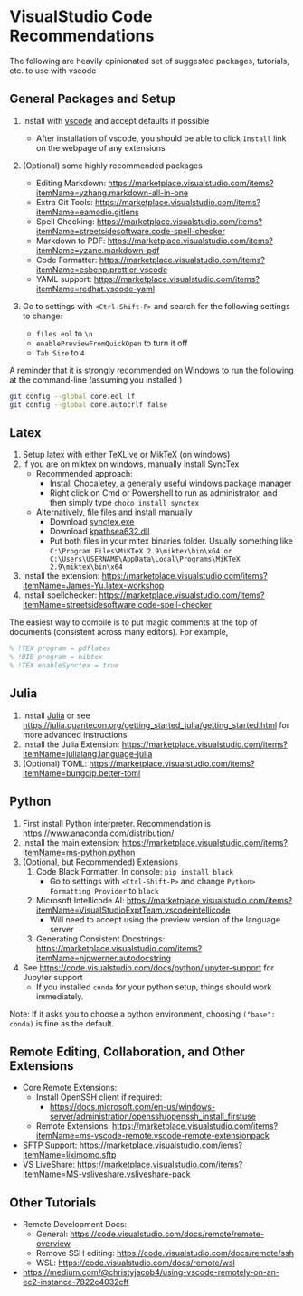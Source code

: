 # VisualStudio Code Recommendations

The following are heavily opinionated set of suggested packages, tutorials, etc. to use with vscode

## General Packages and Setup

1. Install with [vscode](https://code.visualstudio.com/) and accept defaults if possible
   - After installation of vscode, you should be able to click `Install` link on the webpage of any extensions
2. (Optional) some highly recommended packages

   - Editing Markdown: https://marketplace.visualstudio.com/items?itemName=yzhang.markdown-all-in-one
   - Extra Git Tools: https://marketplace.visualstudio.com/items?itemName=eamodio.gitlens
   - Spell Checking: https://marketplace.visualstudio.com/items?itemName=streetsidesoftware.code-spell-checker
   - Markdown to PDF: https://marketplace.visualstudio.com/items?itemName=yzane.markdown-pdf
   - Code Formatter: https://marketplace.visualstudio.com/items?itemName=esbenp.prettier-vscode
   - YAML support: https://marketplace.visualstudio.com/items?itemName=redhat.vscode-yaml

3. Go to settings with `<Ctrl-Shift-P>` and search for the following settings to change:
   - `files.eol` to `\n`
   - `enablePreviewFromQuickOpen` to turn it off
   - `Tab Size` to `4`

A reminder that it is strongly recommended on Windows to run the following at the command-line (assuming you installed )

```bash
git config --global core.eol lf
git config --global core.autocrlf false
```

## Latex

1. Setup latex with either TeXLive or MikTeX (on windows)
2. If you are on miktex on windows, manually install SyncTex
   - Recommended approach:
     - Install [Chocaletey](https://chocolatey.org/install), a generally useful windows package manager
     - Right click on Cmd or Powershell to run as administrator, and then simply type `choco install synctex`
   - Alternatively, file files and install manually
     - Download [synctex.exe](https://www.tug.org/svn/texlive/trunk/Master/bin/win32/synctex.exe?revision=53994&view=co)
     - Download [kpathsea632.dll](https://www.tug.org/svn/texlive/trunk/Master/bin/win32/kpathsea632.dll?revision=53994&view=co)
     - Put both files in your mitex binaries folder. Usually something like `C:\Program Files\MiKTeX 2.9\miktex\bin\x64 or C:\Users\USERNAME\AppData\Local\Programs\MiKTeX 2.9\miktex\bin\x64`
3. Install the extension:
   https://marketplace.visualstudio.com/items?itemName=James-Yu.latex-workshop
4. Install spellchecker:
   https://marketplace.visualstudio.com/items?itemName=streetsidesoftware.code-spell-checker

The easiest way to compile is to put magic comments at the top of documents (consistent across many editors). For example,

```latex
% !TEX program = pdflatex
% !BIB program = bibtex
% !TEX enableSynctex = true
```

## Julia

1. Install [Julia](https://julialang.org/downloads/) or see https://julia.quantecon.org/getting_started_julia/getting_started.html for more advanced instructions
2. Install the Julia Extension: https://marketplace.visualstudio.com/items?itemName=julialang.language-julia
3. (Optional) TOML: https://marketplace.visualstudio.com/items?itemName=bungcip.better-toml

## Python

1. First install Python interpreter. Recommendation is https://www.anaconda.com/distribution/
2. Install the main extension: https://marketplace.visualstudio.com/items?itemName=ms-python.python
3. (Optional, but Recommended) Extensions
   1. Code Black Formatter. In console: `pip install black`
      - Go to settings with `<Ctrl-Shift-P>` and change `Python> Formatting Provider` to `black`
   2. Microsoft Intellicode AI: https://marketplace.visualstudio.com/items?itemName=VisualStudioExptTeam.vscodeintellicode
      - Will need to accept using the preview version of the language server
   3. Generating Consistent Docstrings: https://marketplace.visualstudio.com/items?itemName=njpwerner.autodocstring
4. See https://code.visualstudio.com/docs/python/jupyter-support for Jupyter support
   - If you installed `conda` for your python setup, things should work immediately. 

Note: If it asks you to choose a python environment, choosing `("base": conda)` is fine as the default.

## Remote Editing, Collaboration, and Other Extensions

- Core Remote Extensions:
  - Install OpenSSH client if required:
    - https://docs.microsoft.com/en-us/windows-server/administration/openssh/openssh_install_firstuse
  - Remote Extensions: https://marketplace.visualstudio.com/items?itemName=ms-vscode-remote.vscode-remote-extensionpack
- SFTP Support: https://marketplace.visualstudio.com/iems?itemName=liximomo.sftp 
- VS LiveShare: https://marketplace.visualstudio.com/items?itemName=MS-vsliveshare.vsliveshare-pack

## Other Tutorials
-  Remote Development Docs:
    - General: https://code.visualstudio.com/docs/remote/remote-overview 
    - Remove SSH editing: https://code.visualstudio.com/docs/remote/ssh
    - WSL: https://code.visualstudio.com/docs/remote/wsl
- https://medium.com/@christyjacob4/using-vscode-remotely-on-an-ec2-instance-7822c4032cff
